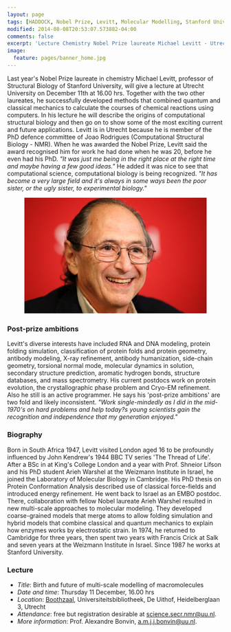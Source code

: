 ```yaml
---
layout: page
tags: [HADDOCK, Nobel Prize, Levitt, Molecular Modelling, Stanford University, Utrecht University]
modified: 2014-08-08T20:53:07.573882-04:00
comments: false
excerpt: 'Lecture Chemistry Nobel Prize laureate Michael Levitt - Utrecht, December 11th'
image:
  feature: pages/banner_home.jpg
---
```

Last year's Nobel Prize laureate in chemistry Michael Levitt, professor of Structural Biology of Stanford University, will give a lecture at Utrecht University on December 11th at 16.00 hrs. Together with the two other laureates, he successfully developed methods that combined quantum and classical mechanics to calculate the courses of chemical reactions using computers. In his lecture he will describe the origins of computational structural biology and then go on to show some of the most exciting current and future applications. Levitt is in Utrecht because he is member of the PhD defence committee of Joao Rodrigues (Computational Structural Biology - NMR).
When he was awarded the Nobel Prize, Levitt said the award recognised him for work he had done when he was 20, before he even had his PhD. *"It was just me being in the right place at the right time and maybe having a few good ideas."* He added it was nice to see that computational science, computational biology is being recognized. *"It has become a very large field and it's always in some ways been the poor sister, or the ugly sister, to experimental biology."*

<figure>
    <img src="/images/posts/MichaelLevitt_1.jpg">
</figure>

### Post-prize ambitions
Levitt's diverse interests have included RNA and DNA modeling, protein folding simulation, classification of protein folds and protein geometry, antibody modeling, X-ray refinement, antibody humanization, side-chain geometry, torsional normal mode, molecular dynamics in solution, secondary structure prediction, aromatic hydrogen bonds, structure databases, and mass spectrometry. His current postdocs work on protein evolution, the crystallographic phase problem and Cryo-EM refinement. Also he still is an active programmer.
He says his 'post-prize ambitions' are two fold and likely inconsistent. *"Work single-mindedly as I did in the mid-1970's on hard problems and help today?s young scientists gain the recognition and independence that my generation enjoyed."*

### Biography
Born in South Africa 1947, Levitt visited London aged 16 to be profoundly influenced by John Kendrew's 1944 BBC TV series 'The Thread of Life'.  After a BSc in at King's College London and a year with Prof. Shneior Lifson and his PhD student Arieh Warshel at the Weizmann Institute in Israel, he joined the Laboratory of Molecular Biology in Cambridge. His PhD thesis on Protein Conformation Analysis described use of classical force-fields and introduced energy refinement.
He went back to Israel as an EMBO postdoc. There, collaboration with fellow Nobel laureate Arieh Warshel resulted in new multi-scale approaches to molecular modeling. They developed coarse-grained models that merge atoms to allow folding simulation and hybrid models that combine classical and quantum mechanics to explain how enzymes works by electrostatic strain. In 1974, he returned to Cambridge for three years, then spent two years with Francis Crick at Salk and seven years at the Weizmann Institute in Israel. Since 1987 he works at Stanford University.

### Lecture
* *Title*: Birth and future of multi-scale modelling of macromolecules
* *Date and time*: Thursday 11 December, 16.00 hrs
* *Location*: [Boothzaal](http://www.cs.uu.nl/docs/reach/booth), Universiteitsbibliotheek, De Uithof, Heidelberglaan 3, Utrecht
* *Attendance*: free but registration desirable at science.secr.nmr@uu.nl.
* *More information*: Prof. Alexandre Bonvin, a.m.j.j.bonvin@uu.nl.

